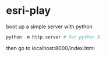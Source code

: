 # esri-play


boot up a simple server with python
```python
python -m http.server # for python 3
```

then go to localhost:8000/index.html